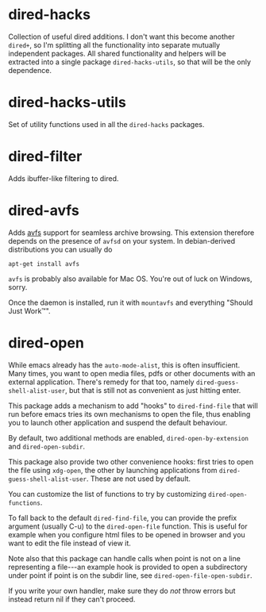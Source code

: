 # dired-hacks

Collection of useful dired additions.  I don't want this become
another `dired+`, so I'm splitting all the functionality into separate
mutually independent packages.  All shared functionality and helpers
will be extracted into a single package `dired-hacks-utils`, so that
will be the only dependence.

# dired-hacks-utils

Set of utility functions used in all the `dired-hacks` packages.

# dired-filter

Adds ibuffer-like filtering to dired.

# dired-avfs

Adds [avfs](http://avf.sourceforge.net/) support for seamless archive
browsing.  This extension therefore depends on the presence of `avfsd`
on your system.  In debian-derived distributions you can usually do

    apt-get install avfs

`avfs` is probably also available for Mac OS.  You're out of luck on
Windows, sorry.

Once the daemon is installed, run it with `mountavfs` and everything
"Should Just Work™".

# dired-open

While emacs already has the `auto-mode-alist`, this is often
insufficient.  Many times, you want to open media files, pdfs or
other documents with an external application.  There's remedy for
that too, namely `dired-guess-shell-alist-user`, but that is still
not as convenient as just hitting enter.

This package adds a mechanism to add "hooks" to `dired-find-file`
that will run before emacs tries its own mechanisms to open the
file, thus enabling you to launch other application and suspend the
default behaviour.

By default, two additional methods are enabled,
`dired-open-by-extension` and `dired-open-subdir`.

This package also provide two other convenience hooks: first tries
to open the file using `xdg-open`, the other by launching
applications from `dired-guess-shell-alist-user`.  These are not
used by default.

You can customize the list of functions to try by customizing
`dired-open-functions`.

To fall back to the default `dired-find-file`, you can provide the
prefix argument (usually C-u) to the `dired-open-file` function.
This is useful for example when you configure html files to be
opened in browser and you want to edit the file instead of view it.

Note also that this package can handle calls when point is not on a
line representing a file---an example hook is provided to open a
subdirectory under point if point is on the subdir line, see
`dired-open-file-open-subdir`.

If you write your own handler, make sure they do *not* throw errors
but instead return nil if they can't proceed.
